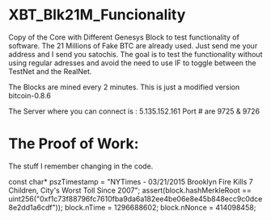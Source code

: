 # XBT_Blk21M_Funcionality
Copy of the Core with Different Genesys Block to test functionality of software.
The 21 Millions of Fake BTC are already used. Just send me your address and I send you satochis.
The goal is to test the functionality without using regular adresses and avoid the need to 
use IF to toggle between the TestNet and the RealNet.

The Blocks are mined every 2 minutes.
This is just a modified version bitcoin-0.8.6

The Server where you can connect is : 5.135.152.161
Port # are 9725 & 9726

# The Proof of Work:
The stuff I remember changing in the code.

const char* pszTimestamp = "NYTimes - 03/21/2015 Brooklyn Fire Kills 7 Children, City's Worst Toll Since 2007";
assert(block.hashMerkleRoot == uint256("0xf1c73f88796fc7610fba9da6a182ee4be06e8e45b848ecc9c0dce8e2dd1a6cdf"));
block.nTime    = 1296688602;
block.nNonce   = 414098458;
